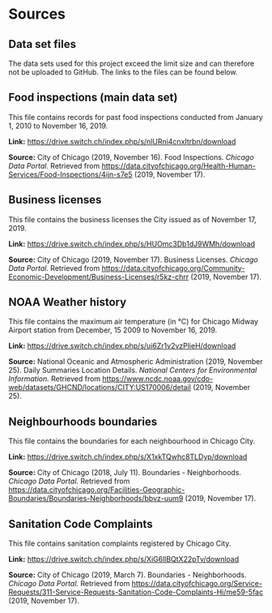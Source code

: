 # Sources

## Data set files
The data sets used for this project exceed the limit size and can therefore not be uploaded to GitHub. The links to the files can be found below.

## Food inspections (main data set)
This file contains records for past food inspections conducted from January 1, 2010 to November 16, 2019.

**Link:** https://drive.switch.ch/index.php/s/nlURni4cnxItrbn/download

**Source:** City of Chicago (2019, November 16). Food Inspections. _Chicago Data Portal._ Retrieved from https://data.cityofchicago.org/Health-Human-Services/Food-Inspections/4ijn-s7e5 (2019, November 17).

## Business licenses
This file contains the business licenses the City issued as of November 17, 2019.

**Link:** https://drive.switch.ch/index.php/s/HUOmc3Db1dJ9WMh/download

**Source:** City of Chicago (2019, November 17). Business Licenses. _Chicago Data Portal._ Retrieved from https://data.cityofchicago.org/Community-Economic-Development/Business-Licenses/r5kz-chrr (2019, November 17).

## NOAA Weather history
This file contains the maximum air temperature (in °C) for Chicago Midway Airport station from December, 15 2009 to November 16, 2019.

**Link:** https://drive.switch.ch/index.php/s/ui6Zr1v2vzPlieH/download

**Source:** National Oceanic and Atmospheric Administration (2019, November 25).  Daily Summaries Location Details. _National Centers for Environmental Information._ Retrieved from https://www.ncdc.noaa.gov/cdo-web/datasets/GHCND/locations/CITY:US170006/detail (2019, November 25).

## Neighbourhoods boundaries
This file contains the boundaries for each neighbourhood in Chicago City.

**Link:** https://drive.switch.ch/index.php/s/X1xkTQwhc8TLDyp/download

**Source:** City of Chicago (2018, July 11).  Boundaries - Neighborhoods. _Chicago Data Portal._ Retrieved from https://data.cityofchicago.org/Facilities-Geographic-Boundaries/Boundaries-Neighborhoods/bbvz-uum9 (2019, November 17).

## Sanitation Code Complaints
This file contains sanitation complaints registered by Chicago City.

**Link:** https://drive.switch.ch/index.php/s/XiG6llBQtX22pTv/download

**Source:** City of Chicago (2019, March 7).  Boundaries - Neighborhoods. _Chicago Data Portal._ Retrieved from https://data.cityofchicago.org/Service-Requests/311-Service-Requests-Sanitation-Code-Complaints-Hi/me59-5fac (2019, November 17).
